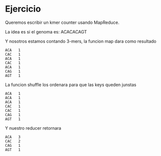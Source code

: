 # Ejercicio

Queremos escribir un kmer counter usando MapReduce.

La idea es si el genoma es: ACACACAGT

Y nosotros estamos contando 3-mers, la funcion map dara como resultado

    ACA   1
    CAC   1
    ACA   1
    CAC   1
    ACA   1
    CAG   1
    AGT   1

La funcion shuffle los ordenara para que las keys queden junstas

    ACA   1
    ACA   1
    ACA   1
    CAC   1
    CAC   1
    CAG   1
    AGT   1

Y nuestro reducer retornara

    ACA   3
    CAC   2
    CAG   1
    AGT   1

